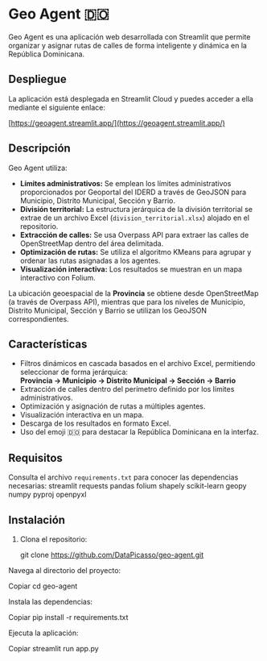 # Geo Agent 🇩🇴

Geo Agent es una aplicación web desarrollada con Streamlit que permite organizar y asignar rutas de calles de forma inteligente y dinámica en la República Dominicana.

## Despliegue

La aplicación está desplegada en Streamlit Cloud y puedes acceder a ella mediante el siguiente enlace:

[https://geoagent.streamlit.app/](https://geoagent.streamlit.app/)

## Descripción

Geo Agent utiliza:

- **Límites administrativos:** Se emplean los límites administrativos proporcionados por Geoportal del IDERD a través de GeoJSON para Municipio, Distrito Municipal, Sección y Barrio.
- **División territorial:** La estructura jerárquica de la división territorial se extrae de un archivo Excel (`division_territorial.xlsx`) alojado en el repositorio.
- **Extracción de calles:** Se usa Overpass API para extraer las calles de OpenStreetMap dentro del área delimitada.
- **Optimización de rutas:** Se utiliza el algoritmo KMeans para agrupar y ordenar las rutas asignadas a los agentes.
- **Visualización interactiva:** Los resultados se muestran en un mapa interactivo con Folium.

La ubicación geoespacial de la **Provincia** se obtiene desde OpenStreetMap (a través de Overpass API), mientras que para los niveles de Municipio, Distrito Municipal, Sección y Barrio se utilizan los GeoJSON correspondientes.

## Características

- Filtros dinámicos en cascada basados en el archivo Excel, permitiendo seleccionar de forma jerárquica:  
  **Provincia → Municipio → Distrito Municipal → Sección → Barrio**
- Extracción de calles dentro del perímetro definido por los límites administrativos.
- Optimización y asignación de rutas a múltiples agentes.
- Visualización interactiva en un mapa.
- Descarga de los resultados en formato Excel.
- Uso del emoji 🇩🇴 para destacar la República Dominicana en la interfaz.

## Requisitos

Consulta el archivo `requirements.txt` para conocer las dependencias necesarias:
streamlit requests pandas folium shapely scikit-learn geopy numpy pyproj openpyxl



## Instalación

1. Clona el repositorio:


   git clone https://github.com/DataPicasso/geo-agent.git

Navega al directorio del proyecto:


   Copiar
   cd geo-agent

Instala las dependencias:

   Copiar
   pip install -r requirements.txt
   
Ejecuta la aplicación:

   Copiar
   streamlit run app.py


